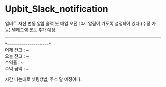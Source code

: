 # Upbit_Slack_notification

업비트 자산 변동 알림 슬랙 봇
매일 오전 10시 알림이 가도록 설정되어 있다.(수정 가능)
텔레그램 봇도 추가 예정.

---

"---------------------"  
어제 잔고 : ~  
오늘 잔고 : ~  
수익률 : ~  
수익 금액 : ~

시간 나는대로 셋팅방법, 주석 달 예정이다.
